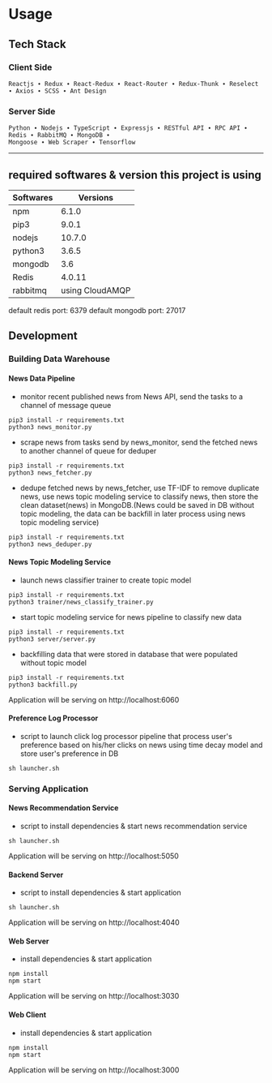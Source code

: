 # Usage

## Tech Stack

### Client Side

    Reactjs ∙ Redux ∙ React-Redux ∙ React-Router ∙ Redux-Thunk ∙ Reselect ∙ Axios ∙ SCSS ∙ Ant Design

### Server Side

    Python ∙ Nodejs ∙ TypeScript ∙ Expressjs ∙ RESTful API ∙ RPC API ∙ Redis ∙ RabbitMQ ∙ MongoDB ∙
    Mongoose ∙ Web Scraper ∙ Tensorflow

---

## required softwares & version this project is using

| Softwares | Versions        |
| --------- | --------------- |
| npm       | 6.1.0           |
| pip3      | 9.0.1           |
| nodejs    | 10.7.0          |
| python3   | 3.6.5           |
| mongodb   | 3.6             |
| Redis     | 4.0.11          |
| rabbitmq  | using CloudAMQP |

default redis port: 6379
default mongodb port: 27017

## Development

### Building Data Warehouse

#### News Data Pipeline

- monitor recent published news from News API, send the tasks to a channel of message queue

```terminal
pip3 install -r requirements.txt
python3 news_monitor.py
```

- scrape news from tasks send by news_monitor, send the fetched news to another channel of queue for deduper

```terminal
pip3 install -r requirements.txt
python3 news_fetcher.py
```

- dedupe fetched news by news_fetcher, use TF-IDF to remove duplicate news, use news topic modeling service to classify news, then store the clean dataset(news) in MongoDB.(News could be saved in DB without topic modeling, the data can be backfill in later process using news topic modeling service)

```terminal
pip3 install -r requirements.txt
python3 news_deduper.py
```

#### News Topic Modeling Service

- launch news classifier trainer to create topic model

```terminal
pip3 install -r requirements.txt
python3 trainer/news_classify_trainer.py
```

- start topic modeling service for news pipeline to classify new data

```terminal
pip3 install -r requirements.txt
python3 server/server.py
```

- backfilling data that were stored in database that were populated without topic model

```terminal
pip3 install -r requirements.txt
python3 backfill.py
```

Application will be serving on http://localhost:6060

#### Preference Log Processor

- script to launch click log processor pipeline that process user's preference based on his/her clicks on news using time decay model and store user's preference in DB

```terminal
sh launcher.sh
```

### Serving Application

#### News Recommendation Service

- script to install dependencies & start news recommendation service

```terminal
sh launcher.sh
```

Application will be serving on http://localhost:5050

#### Backend Server

- script to install dependencies & start application

```terminal
sh launcher.sh
```

Application will be serving on http://localhost:4040

#### Web Server

- install dependencies & start application

```terminal
npm install
npm start
```

Application will be serving on http://localhost:3030

#### Web Client

- install dependencies & start application

```terminal
npm install
npm start
```

Application will be serving on http://localhost:3000
